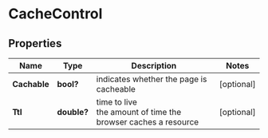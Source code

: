 # CacheControl


## Properties

| Name | Type | Description | Notes |
|------------ | ------------- | ------------- | -------------|
**Cachable** | **bool?** | indicates whether the page is cacheable |[optional]|
**Ttl** | **double?** | time to live<br>the amount of time the browser caches a resource |[optional]|